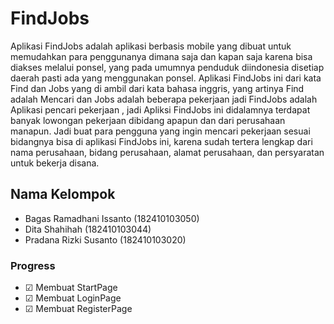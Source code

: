 # FindJobs

Aplikasi FindJobs adalah aplikasi berbasis mobile yang dibuat untuk memudahkan para penggunanya dimana saja dan kapan saja karena bisa diakses melalui ponsel,
yang pada umumnya penduduk diindonesia disetiap daerah pasti ada yang menggunakan ponsel. Aplikasi FindJobs ini dari kata Find dan Jobs  yang di ambil dari kata bahasa inggris,
yang artinya Find adalah Mencari dan Jobs adalah beberapa pekerjaan jadi FindJobs adalah Aplikasi pencari pekerjaan , jadi Apliksi FindJobs ini didalamnya terdapat banyak lowongan pekerjaan dibidang apapun
dan dari perusahaan manapun. Jadi buat para pengguna yang ingin mencari pekerjaan sesuai bidangnya bisa di aplikasi FindJobs ini, karena sudah tertera lengkap dari nama perusahaan, bidang perusahaan, alamat perusahaan, dan persyaratan untuk bekerja disana.


## Nama Kelompok

- Bagas Ramadhani Issanto (182410103050)
- Dita Shahihah (182410103044)
- Pradana Rizki Susanto (182410103020)

### Progress

- ☑ Membuat StartPage
- ☑ Membuat LoginPage
- ☑ Membuat RegisterPage

